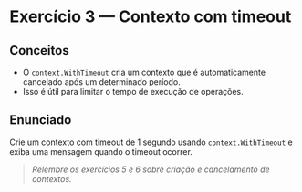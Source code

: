 # Exercício 3 — Contexto com timeout

## Conceitos
- O `context.WithTimeout` cria um contexto que é automaticamente cancelado após um determinado período.
- Isso é útil para limitar o tempo de execução de operações.

## Enunciado
Crie um contexto com timeout de 1 segundo usando `context.WithTimeout` e exiba uma mensagem quando o timeout ocorrer.

> _Relembre os exercícios 5 e 6 sobre criação e cancelamento de contextos._ 